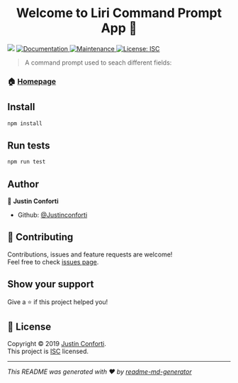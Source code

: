 <h1 align="center">Welcome to Liri Command Prompt App 👋</h1>
<p>
  <img src="https://img.shields.io/badge/version-1.0.0-blue.svg?cacheSeconds=2592000" />
  <a href="https://github.com/JustinConforti/liri-node-app#readme">
    <img alt="Documentation" src="https://img.shields.io/badge/documentation-yes-brightgreen.svg" target="_blank" />
  </a>
  <a href="https://github.com/JustinConforti/liri-node-app/graphs/commit-activity">
    <img alt="Maintenance" src="https://img.shields.io/badge/Maintained%3F-yes-green.svg" target="_blank" />
  </a>
  <a href="https://github.com/JustinConforti/liri-node-app/blob/master/LICENSE">
    <img alt="License: ISC" src="https://img.shields.io/badge/License-ISC-yellow.svg" target="_blank" />
  </a>
</p>

> A command prompt used to seach different fields:

### 🏠 [Homepage](https://github.com/JustinConforti/liri-node-app#readme)

## Install

```sh
npm install
```

## Run tests

```sh
npm run test
```

## Author

👤 **Justin Conforti**

* Github: [@Justinconforti](https://github.com/Justinconforti)

## 🤝 Contributing

Contributions, issues and feature requests are welcome!<br />Feel free to check [issues page](https://github.com/JustinConforti/liri-node-app/issues).

## Show your support

Give a ⭐️ if this project helped you!

## 📝 License

Copyright © 2019 [Justin Conforti](https://github.com/Justinconforti).<br />
This project is [ISC](https://github.com/JustinConforti/liri-node-app/blob/master/LICENSE) licensed.

***
_This README was generated with ❤️ by [readme-md-generator](https://github.com/kefranabg/readme-md-generator)_